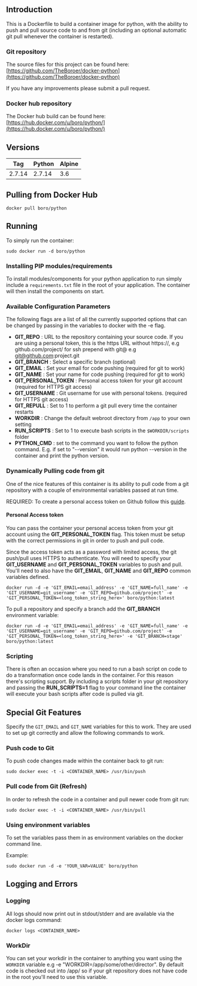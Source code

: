 ## Introduction
This is a Dockerfile to build a container image for python, with the ability to push and pull source code to and from git (including an optional automatic git pull whenever the container is restarted).

### Git repository
The source files for this project can be found here: [https://github.com/TheBoroer/docker-python](https://github.com/TheBoroer/docker-python)

If you have any improvements please submit a pull request.

### Docker hub repository
The Docker hub build can be found here: [https://hub.docker.com/u/boro/python/](https://hub.docker.com/u/boro/python/)

## Versions
| Tag | Python | Alpine |
|-----|--------|--------|
| 2.7.14 | 2.7.14 | 3.6 |



## Pulling from Docker Hub
```
docker pull boro/python
```

## Running
To simply run the container:
```
sudo docker run -d boro/python
```

### Installing PIP modules/requirements
To install modules/components for your python application to run simply include a ```requirements.txt``` file in the root of your application. The container will then install the components on start.

### Available Configuration Parameters
The following flags are a list of all the currently supported options that can be changed by passing in the variables to docker with the -e flag.

 - **GIT_REPO** : URL to the repository containing your source code. If you are using a personal token, this is the https URL without https://, e.g github.com/project/ for ssh prepend with git@ e.g git@github.com:project.git
 - **GIT_BRANCH** : Select a specific branch (optional)
 - **GIT_EMAIL** : Set your email for code pushing (required for git to work)
 - **GIT_NAME** : Set your name for code pushing (required for git to work)
 - **GIT_PERSONAL_TOKEN** : Personal access token for your git account (required for HTTPS git access)
 - **GIT_USERNAME** : Git username for use with personal tokens. (required for HTTPS git access)
 - **GIT_REPULL** : Set to 1 to perform a git pull every time the container restarts
 - **WORKDIR** : Change the default webroot directory from `/app` to your own setting
 - **RUN_SCRIPTS** : Set to 1 to execute bash scripts in the `$WORKDIR/scripts` folder
 - **PYTHON_CMD** : set to the command you want to follow the python command. E.g. if set to "--version" it would run python --version in the container and print the python version.


### Dynamically Pulling code from git
One of the nice features of this container is its ability to pull code from a git repository with a couple of environmental variables passed at run time.

REQUIRED: To create a personal access token on Github follow this [guide](https://help.github.com/articles/creating-an-access-token-for-command-line-use/).

#### Personal Access token
You can pass the container your personal access token from your git account using the __GIT_PERSONAL_TOKEN__ flag. This token must be setup with the correct permissions in git in order to push and pull code.

Since the access token acts as a password with limited access, the git push/pull uses HTTPS to authenticate. You will need to specify your __GIT_USERNAME__ and __GIT_PERSONAL_TOKEN__ variables to push and pull. You'll need to also have the __GIT_EMAIL__, __GIT_NAME__ and __GIT_REPO__ common variables defined.

```
docker run -d -e 'GIT_EMAIL=email_address' -e 'GIT_NAME=full_name' -e 'GIT_USERNAME=git_username' -e 'GIT_REPO=github.com/project' -e 'GIT_PERSONAL_TOKEN=<long_token_string_here>' boro/python:latest
```

To pull a repository and specify a branch add the __GIT_BRANCH__ environment variable:
```
docker run -d -e 'GIT_EMAIL=email_address' -e 'GIT_NAME=full_name' -e 'GIT_USERNAME=git_username' -e 'GIT_REPO=github.com/project' -e 'GIT_PERSONAL_TOKEN=<long_token_string_here>' -e 'GIT_BRANCH=stage' boro/python:latest
```

### Scripting
There is often an occasion where you need to run a bash script on code to do a transformation once code lands in the container. For this reason there's scripting support. By including a scripts folder in your git repository and passing the __RUN_SCRIPTS=1__ flag to your command line the container will execute your bash scripts after code is pulled via git.

## Special Git Features
Specify the ```GIT_EMAIL``` and ```GIT_NAME``` variables for this to work. They are used to set up git correctly and allow the following commands to work.

### Push code to Git
To push code changes made within the container back to git run:
```
sudo docker exec -t -i <CONTAINER_NAME> /usr/bin/push
```

### Pull code from Git (Refresh)
In order to refresh the code in a container and pull newer code from git run:
```
sudo docker exec -t -i <CONTAINER_NAME> /usr/bin/pull
```

### Using environment variables

To set the variables pass them in as environment variables on the docker command line.

Example:
```
sudo docker run -d -e 'YOUR_VAR=VALUE' boro/python
```

## Logging and Errors

### Logging
All logs should now print out in stdout/stderr and are available via the docker logs command:
```
docker logs <CONTAINER_NAME>
```
### WorkDir
You can set your workdir in the container to anything you want using the ```WORKDIR``` variable e.g -e "WORKDIR=/app/some/other/director". By default code is checked out into /app/ so if your git repository does not have code in the root you'll need to use this variable.
